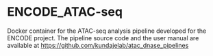 # ENCODE_ATAC-seq
Docker container for the ATAC-seq analysis pipeline developed for the ENCODE project. The pipeline source code and the user manual are available at https://github.com/kundajelab/atac_dnase_pipelines
